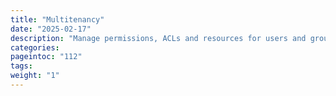 ```yaml
---
title: "Multitenancy"
date: "2025-02-17"
description: "Manage permissions, ACLs and resources for users and groups"
categories:
pageintoc: "112"
tags:
weight: "1"
---
```


<a id="multitenancy"></a>

<!--# Users and Groups -->
